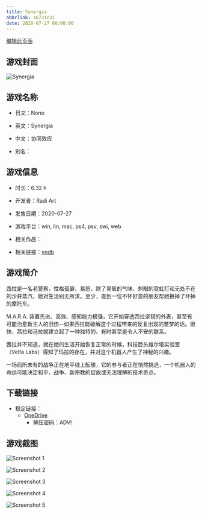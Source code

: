 ```yaml
---
title: Synergia
abbrlink: a6731c31
date: 2020-07-27 00:00:00
---
```

[编辑此页面](https://github.com/ACG-3/ADV3-source/blob/main/source/_posts/games/Synergia.md)

## 游戏封面

![Synergia](https://pan.timero.xyz/onedrive/img_lib_001/Synergia_cover.avif)


## 游戏名称

- 日文：None
- 英文：Synergia
- 中文：协同效应

- 别名：


## 游戏信息

- 时长：6.32 h
- 开发者：Radi Art
- 发售日期：2020-07-27
- 游戏平台：win, lin, mac, ps4, psv, swi, web
- 相关作品：

- 相关链接：[vndb](https://vndb.org/v21681)


## 游戏简介

西拉是一名老警察，性格孤僻、易怒，除了臭氧的气味、刺眼的霓虹灯和无处不在的沙井蒸汽，她对生活别无所求。至少，直到一位不怀好意的朋友帮她换掉了坏掉的摩托车。

M.A.R.A. 装置先进、高效、感知能力极强，它开始穿透西拉坚韧的外表，甚至有可能治愈新主人的旧伤--如果西拉能破解这个过程带来的反复出现的噩梦的话。很快，茜拉和马拉就建立起了一种独特的、有时甚至是令人不安的联系。

茜拉并不知道，就在她的生活开始恢复正常的时候，科技巨头维尔塔实验室（Velta Labs）得知了玛拉的存在，并对这个机器人产生了神秘的兴趣。

一场前所未有的战争正在地平线上酝酿，它的参与者正在悄然挑选，一个机器人的命运可能决定和平、战争、新宗教的绽放或无法理解的技术奇点。


## 下载链接

- 稳定链接：
    - [OneDrive](https://pan.timero.xyz/onedrive/adv_lib_001/Synergia)
        - 解压密码：ADV!



## 游戏截图


![Screenshot 1](https://pan.timero.xyz/onedrive/img_lib_001/Synergia_Screenshot_1.avif)

![Screenshot 2](https://pan.timero.xyz/onedrive/img_lib_001/Synergia_Screenshot_2.avif)

![Screenshot 3](https://pan.timero.xyz/onedrive/img_lib_001/Synergia_Screenshot_3.avif)

![Screenshot 4](https://pan.timero.xyz/onedrive/img_lib_001/Synergia_Screenshot_4.avif)

![Screenshot 5](https://pan.timero.xyz/onedrive/img_lib_001/Synergia_Screenshot_5.avif)

